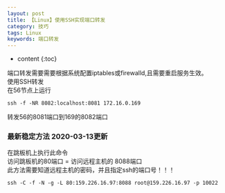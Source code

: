 ```yaml
---
layout: post
title: 【Linux】使用SSH实现端口转发
category: 技巧
tags: Linux
keywords: 端口转发
---
```

* content
{:toc}

端口转发需要需要根据系统配置iptables或firewalld,且需要重启服务生效。	 
使用SSH转发  
在56节点上运行  
```
ssh -f -NR 8082:localhost:8081 172.16.0.169 
```
转发56的8081端口到169的8082端口  




### 最新稳定方法 2020-03-13更新
在跳板机上执行此命令  
访问跳板机的80端口 = 访问远程主机的 8088端口  
此方法需要知道远程主机的密码，并且指定ssh的端口号！！！
```
ssh -C -f -N -g -L 80:159.226.16.97:8088 root@159.226.16.97 -p 10022
```
